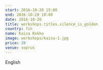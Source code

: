 ```yaml
---
start: 2016-10-20 15:00
end: 2016-10-20 18:00
date: 2016-10-20
title: workshops.titles.silence_is_golden    
country: fin
name: Kaisa Kokko
image: workshops/kaisa-1.jpg
price: 20
venue: soprus
---
```


English

